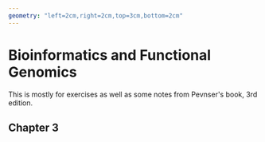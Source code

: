 ```yaml
---
geometry: "left=2cm,right=2cm,top=3cm,bottom=2cm"
---
```

# Bioinformatics and Functional Genomics
This is mostly for exercises as well as some notes from Pevnser's book,
3rd edition.

## Chapter 3
